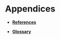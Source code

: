 # Appendices<a name="EN-US_TOPIC_0289900922"></a>

-   **[References](references.md)**  

-   **[Glossary](glossary.md)**  


